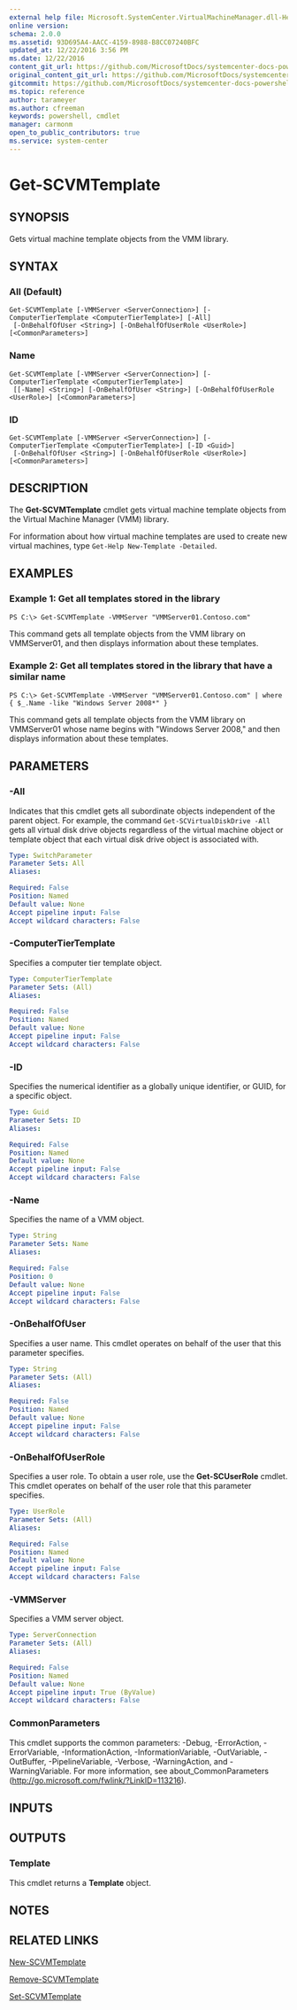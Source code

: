 ```yaml
---
external help file: Microsoft.SystemCenter.VirtualMachineManager.dll-Help.xml
online version: 
schema: 2.0.0
ms.assetid: 93D695A4-AACC-4159-8988-B8CC07240BFC
updated_at: 12/22/2016 3:56 PM
ms.date: 12/22/2016
content_git_url: https://github.com/MicrosoftDocs/systemcenter-docs-powershell/blob/master/systemcenter-cmdlets/SystemCenter2016/VirtualMachineManager/vlatest/Get-SCVMTemplate.md
original_content_git_url: https://github.com/MicrosoftDocs/systemcenter-docs-powershell/blob/master/systemcenter-cmdlets/SystemCenter2016/VirtualMachineManager/vlatest/Get-SCVMTemplate.md
gitcommit: https://github.com/MicrosoftDocs/systemcenter-docs-powershell/blob/96e5647587661652225fbdd2c797cd4d59d542bc/systemcenter-cmdlets/SystemCenter2016/VirtualMachineManager/vlatest/Get-SCVMTemplate.md
ms.topic: reference
author: tarameyer
ms.author: cfreeman
keywords: powershell, cmdlet
manager: carmonm
open_to_public_contributors: true
ms.service: system-center
---
```


# Get-SCVMTemplate

## SYNOPSIS
Gets virtual machine template objects from the VMM library.

## SYNTAX

### All (Default)
```
Get-SCVMTemplate [-VMMServer <ServerConnection>] [-ComputerTierTemplate <ComputerTierTemplate>] [-All]
 [-OnBehalfOfUser <String>] [-OnBehalfOfUserRole <UserRole>] [<CommonParameters>]
```

### Name
```
Get-SCVMTemplate [-VMMServer <ServerConnection>] [-ComputerTierTemplate <ComputerTierTemplate>]
 [[-Name] <String>] [-OnBehalfOfUser <String>] [-OnBehalfOfUserRole <UserRole>] [<CommonParameters>]
```

### ID
```
Get-SCVMTemplate [-VMMServer <ServerConnection>] [-ComputerTierTemplate <ComputerTierTemplate>] [-ID <Guid>]
 [-OnBehalfOfUser <String>] [-OnBehalfOfUserRole <UserRole>] [<CommonParameters>]
```

## DESCRIPTION
The **Get-SCVMTemplate** cmdlet gets virtual machine template objects from the Virtual Machine Manager (VMM) library.

For information about how virtual machine templates are used to create new virtual machines, type `Get-Help New-Template -Detailed`.

## EXAMPLES

### Example 1: Get all templates stored in the library
```
PS C:\> Get-SCVMTemplate -VMMServer "VMMServer01.Contoso.com"
```

This command gets all template objects from the VMM library on VMMServer01, and then displays information about these templates.

### Example 2: Get all templates stored in the library that have a similar name
```
PS C:\> Get-SCVMTemplate -VMMServer "VMMServer01.Contoso.com" | where { $_.Name -like "Windows Server 2008*" }
```

This command gets all template objects from the VMM library on VMMServer01 whose name begins with "Windows Server 2008," and then displays information about these templates.

## PARAMETERS

### -All
Indicates that this cmdlet gets all subordinate objects independent of the parent object.
For example, the command `Get-SCVirtualDiskDrive -All` gets all virtual disk drive objects regardless of the virtual machine object or template object that each virtual disk drive object is associated with.

```yaml
Type: SwitchParameter
Parameter Sets: All
Aliases: 

Required: False
Position: Named
Default value: None
Accept pipeline input: False
Accept wildcard characters: False
```

### -ComputerTierTemplate
Specifies a computer tier template object.

```yaml
Type: ComputerTierTemplate
Parameter Sets: (All)
Aliases: 

Required: False
Position: Named
Default value: None
Accept pipeline input: False
Accept wildcard characters: False
```

### -ID
Specifies the numerical identifier as a globally unique identifier, or GUID, for a specific object.

```yaml
Type: Guid
Parameter Sets: ID
Aliases: 

Required: False
Position: Named
Default value: None
Accept pipeline input: False
Accept wildcard characters: False
```

### -Name
Specifies the name of a VMM object.

```yaml
Type: String
Parameter Sets: Name
Aliases: 

Required: False
Position: 0
Default value: None
Accept pipeline input: False
Accept wildcard characters: False
```

### -OnBehalfOfUser
Specifies a user name.
This cmdlet operates on behalf of the user that this parameter specifies.

```yaml
Type: String
Parameter Sets: (All)
Aliases: 

Required: False
Position: Named
Default value: None
Accept pipeline input: False
Accept wildcard characters: False
```

### -OnBehalfOfUserRole
Specifies a user role.
To obtain a user role, use the **Get-SCUserRole** cmdlet.
This cmdlet operates on behalf of the user role that this parameter specifies.

```yaml
Type: UserRole
Parameter Sets: (All)
Aliases: 

Required: False
Position: Named
Default value: None
Accept pipeline input: False
Accept wildcard characters: False
```

### -VMMServer
Specifies a VMM server object.

```yaml
Type: ServerConnection
Parameter Sets: (All)
Aliases: 

Required: False
Position: Named
Default value: None
Accept pipeline input: True (ByValue)
Accept wildcard characters: False
```

### CommonParameters
This cmdlet supports the common parameters: -Debug, -ErrorAction, -ErrorVariable, -InformationAction, -InformationVariable, -OutVariable, -OutBuffer, -PipelineVariable, -Verbose, -WarningAction, and -WarningVariable. For more information, see about_CommonParameters (http://go.microsoft.com/fwlink/?LinkID=113216).

## INPUTS

## OUTPUTS

### Template
This cmdlet returns a **Template** object.

## NOTES

## RELATED LINKS

[New-SCVMTemplate](xref:SystemCenter2016/VirtualMachineManager/vlatest/New-SCVMTemplate.md)

[Remove-SCVMTemplate](xref:SystemCenter2016/VirtualMachineManager/vlatest/Remove-SCVMTemplate.md)

[Set-SCVMTemplate](xref:SystemCenter2016/VirtualMachineManager/vlatest/Set-SCVMTemplate.md)

